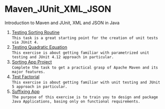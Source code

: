 # Maven_JUnit_XML_JSON
Introduction to Maven and JUnit,  XML and JSON in Java
1. [Testing Sorting Routine](https://github.com/Bublik202/Maven_JUnit_XML_JSON/tree/main/test-sorting) </br>```This task is a great starting point for the creation of unit tests via JUnit 4.```
2. [Testing Quadratic Equation](https://github.com/Bublik202/Maven_JUnit_XML_JSON_Logging/tree/master/test-quadratic-equation) </br>```This exercise is about getting familiar with parametrized unit testing and JUnit 4.12 approach in particular.```
3. [Sorting App Project](https://github.com/Bublik202/Maven_JUnit_XML_JSON/tree/main/SortingApp)</br>```Complete the task to get a practical grasp of Apache Maven and its major features.```
4. [Test Factorial](https://github.com/Bublik202/Maven_JUnit_XML_JSON_Logging/tree/master/test-factorial) </br>```This exercise is about getting familiar with unit testing and JUnit 5 approach in particular.```
5. [Suffixing App](https://github.com/Bublik202/Maven_JUnit_XML_JSON/tree/main/suffixing-app)</br>```The purpose of this exercise is to train you to design and package Java Applications, basing only on functional requirements.```
